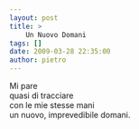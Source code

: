 ```yaml
---
layout: post
title: >
    Un Nuovo Domani
tags: []
date: 2009-03-28 22:35:00
author: pietro
---
```

Mi pare<br/>quasi di tracciare<br/>con le mie stesse mani<br/>un nuovo, imprevedibile domani.
